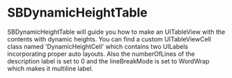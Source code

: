 # SBDynamicHeightTable
SBDynamicHeightTable will guide you how to make an UITableView with the contents with dynamic heights. You can find a custom UITableViewCell class named 'DynamicHeightCell' which contains two UILabels incorporating proper auto layouts. Also the numberOfLines of the description label is set to 0 and the lineBreakMode is set to WordWrap which makes it multiline label.
